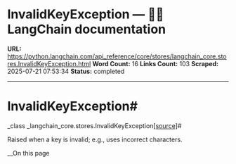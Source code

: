 # InvalidKeyException — 🦜🔗 LangChain  documentation

**URL:** https://python.langchain.com/api_reference/core/stores/langchain_core.stores.InvalidKeyException.html
**Word Count:** 16
**Links Count:** 103
**Scraped:** 2025-07-21 07:53:34
**Status:** completed

---

# InvalidKeyException\#

_class _langchain\_core.stores.InvalidKeyException[\[source\]](https://python.langchain.com/api_reference/_modules/langchain_core/stores.html#InvalidKeyException)\#     

Raised when a key is invalid; e.g., uses incorrect characters.

__On this page